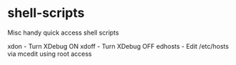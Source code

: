 # shell-scripts
Misc handy quick access shell scripts

xdon - Turn XDebug ON
xdoff - Turn XDebug OFF
edhosts - Edit /etc/hosts via mcedit using root access
